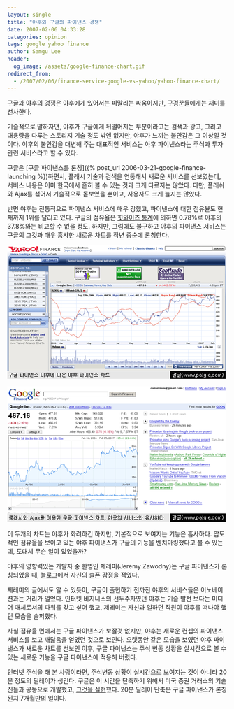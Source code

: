 ```yaml
---
layout: single
title: "야후와 구글의 파이낸스 경쟁"
date: 2007-02-06 04:33:28
categories: opinion
tags: google yahoo finance
author: Samgu Lee
header:
  og_image: /assets/google-finance-chart.gif
redirect_from:
  - /2007/02/06/finance-service-google-vs-yahoo/yahoo-finance-chart/
---
```


구글과 야후의 경쟁은 야후에게 있어서는 피말리는 싸움이지만, 구경꾼들에게는 재미를 선사한다.

기술적으로 말하자면, 야후가 구글에게 뒤떨어지는 부분이라고는 검색과 광고, 그리고 대용량을 다루는 스토리지 기술 정도 밖엔 없지만, 야후가 느끼는 불안감은 그 이상일 것이다. 야후의 불안감을 대변해 주는 대표적인 서비스는 야후 파이낸스라는 주식과 투자 관련 서비스라고 할 수 있다.

구글은 [구글 파이낸스를 론칭]({% post_url 2006-03-21-google-finance-launching %})하면서, 플래시 기술과 검색을 연동해서 새로운 서비스를 선보였는데, 서비스 내용은 이미 한국에서 흔히 볼 수 있는 것과 크게 다르지는 않았다. 다만, 플래쉬와 Ajax를 섞어서 기술적으로 돋보였을 뿐이고, 사용자도 크게 늘지는 않았다.

반면 야후는 전통적으로 파이낸스 서비스에 매우 강했고, 파이낸스에 대한 점유율도 현재까지 1위를 달리고 있다. 구글의 점유율은 [힛와이즈 통계](http://weblogs.hitwise.com/bill-tancer/2006/12/google_finance_after_the_redes.html)에 의하면 0.78%로 야후의 37.8%와는 비교할 수 없을 정도. 하지만, 그럼에도 불구하고 야후의 파이낸스 서비스는 구글의 그것과 매우 흡사한 새로운 차트를 작년 중순에 론칭한다.

![야후의 새로운 주식 차트](/assets/yahoo-finance-chart.gif)

![구글 파이낸스의 차트](/assets/google-finance-chart.gif)

이 두개의 차트는 야후가 화려하긴 하지만, 기본적으로 보여지는 기능은 흡사하다. 압도적인 점유율을 보이고 있는 야후 파이낸스가 구글의 기능을 벤치마킹했다고 볼 수 있는데, 도대체 무슨 일이 있었을까?

야후의 영향력있는 개발자 중 한명인 제레미(Jeremy Zawodny)는 구글 파이낸스가 론칭되었을 때, [블로그](http://jeremy.zawodny.com/blog/archives/006524.html)에서 자신의 슬픈 감정을 적었다.

제레미의 글에서도 알 수 있듯이, 구글이 출현하기 전까진 야후의 서비스들은 이노베이션과는 거리가 멀었다. 인터넷 비지니스의 선두주자였던 야후는 기술 발전 보다는 미디어 매체로서의 파워를 갖고 싶어 했고, 제레미는 자신과 일하던 직원이 야후를 떠나야 했던 모습을 슬퍼했다.

사실 점유율 면에서는 구글 파이낸스가 보잘것 없지만, 야후는 새로운 컨셉의 파이낸스 서비스를 보고 깨닳음을 얻었던 것으로 보인다. 오랫동안 같은 모습을 보였던 야후 파이낸스가 새로운 차트를 선보인 이후, 구글 파이낸스는 주식 변동 상황을 실시간으로 볼 수 있는 새로운 기능을 구글 파이낸스에 적용해 버렸다.

인터넷 주식을 해 본 사람이라면, 주식변동 상황이 실시간으로 보여지는 것이 아니라 20분 정도의 딜레이가 생긴다. 구글은 이 시간을 단축하기 위해서 미국 증권 거래소의 기술진들과 공동으로 개발했고, [그것을 실현](http://googleblog.blogspot.com/2007/01/real-time-quotes-for-free.html)했다. 20분 딜레이 단축은 구글 파이낸스가 론칭된지 7개월만의 일이다.
